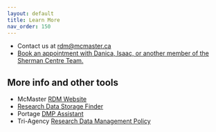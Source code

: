 ```yaml
---
layout: default
title: Learn More
nav_order: 150
---
```


- Contact us at [rdm@mcmaster.ca](mailto:rdm@mcmaster.ca)
- [Book an appointment with Danica, Isaac, or another member of the Sherman Centre Team.](https://libcal.mcmaster.ca/appointments/)

## More info and other tools

- McMaster [RDM Website](https://rdm.mcmaster.ca)
- [Research Data Storage Finder](u.mcmaster.ca/storagefinder)
- Portage [DMP Assistant](assistant.portagenetwork.ca)
- Tri-Agency [Research Data Management Policy](http://www.science.gc.ca/eic/site/063.nsf/eng/h_97610.html)
